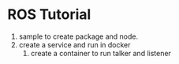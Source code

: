 # ROS Tutorial

1. sample to create package and node.
2. create a service and run in docker
   1. create a container to run talker and listener